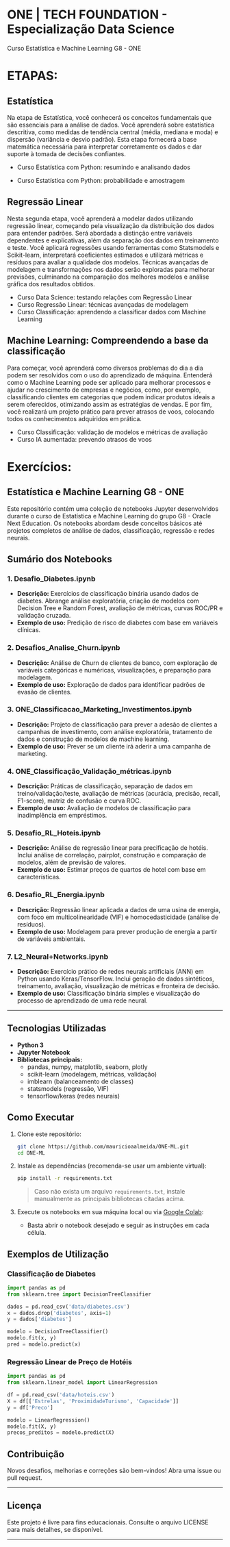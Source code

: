 # ONE | TECH FOUNDATION - Especialização Data Science
Curso Estatística e Machine Learning G8 - ONE

# ETAPAS:
## Estatística

Na etapa de Estatística, você conhecerá os conceitos fundamentais que são essenciais para a análise de dados. Você aprenderá sobre estatística descritiva, como medidas de tendência central (média, mediana e moda) e dispersão (variância e desvio padrão). Esta etapa fornecerá a base matemática necessária para interpretar corretamente os dados e dar suporte à tomada de decisões confiantes.

- Curso Estatística com Python: resumindo e analisando dados

- Curso Estatística com Python: probabilidade e amostragem

## Regressão Linear

Nesta segunda etapa, você aprenderá a modelar dados utilizando regressão linear, começando pela visualização da distribuição dos dados para entender padrões. Será abordada a distinção entre variáveis dependentes e explicativas, além da separação dos dados em treinamento e teste. Você aplicará regressões usando ferramentas como Statsmodels e Scikit-learn, interpretará coeficientes estimados e utilizará métricas e resíduos para avaliar a qualidade dos modelos. Técnicas avançadas de modelagem e transformações nos dados serão exploradas para melhorar previsões, culminando na comparação dos melhores modelos e análise gráfica dos resultados obtidos.

 - Curso Data Science: testando relações com Regressão Linear
 - Curso Regressão Linear: técnicas avançadas de modelagem
 - Curso Classificação: aprendendo a classificar dados com Machine Learning

## Machine Learning: Compreendendo a base da classificação

Para começar, você aprenderá como diversos problemas do dia a dia podem ser resolvidos com o uso do aprendizado de máquina. Entenderá como o Machine Learning pode ser aplicado para melhorar processos e ajudar no crescimento de empresas e negócios, como, por exemplo, classificando clientes em categorias que podem indicar produtos ideais a serem oferecidos, otimizando assim as estratégias de vendas. E por fim, você realizará um projeto prático para prever atrasos de voos, colocando todos os conhecimentos adquiridos em prática.

- Curso Classificação: validação de modelos e métricas de avaliação
- Curso IA aumentada: prevendo atrasos de voos


# Exercícios:

## Estatística e Machine Learning G8 - ONE

Este repositório contém uma coleção de notebooks Jupyter desenvolvidos durante o curso de Estatística e Machine Learning do grupo G8 - Oracle Next Education. Os notebooks abordam desde conceitos básicos até projetos completos de análise de dados, classificação, regressão e redes neurais.

## Sumário dos Notebooks

### 1. Desafio_Diabetes.ipynb
- **Descrição:** Exercícios de classificação binária usando dados de diabetes. Abrange análise exploratória, criação de modelos com Decision Tree e Random Forest, avaliação de métricas, curvas ROC/PR e validação cruzada.
- **Exemplo de uso:** Predição de risco de diabetes com base em variáveis clínicas.

### 2. Desafios_Analise_Churn.ipynb
- **Descrição:** Análise de Churn de clientes de banco, com exploração de variáveis categóricas e numéricas, visualizações, e preparação para modelagem.
- **Exemplo de uso:** Exploração de dados para identificar padrões de evasão de clientes.

### 3. ONE_Classificacao_Marketing_Investimentos.ipynb
- **Descrição:** Projeto de classificação para prever a adesão de clientes a campanhas de investimento, com análise exploratória, tratamento de dados e construção de modelos de machine learning.
- **Exemplo de uso:** Prever se um cliente irá aderir a uma campanha de marketing.

### 4. ONE_Classificação_Validação_métricas.ipynb
- **Descrição:** Práticas de classificação, separação de dados em treino/validação/teste, avaliação de métricas (acurácia, precisão, recall, F1-score), matriz de confusão e curva ROC.
- **Exemplo de uso:** Avaliação de modelos de classificação para inadimplência em empréstimos.

### 5. Desafio_RL_Hoteis.ipynb
- **Descrição:** Análise de regressão linear para precificação de hotéis. Inclui análise de correlação, pairplot, construção e comparação de modelos, além de previsão de valores.
- **Exemplo de uso:** Estimar preços de quartos de hotel com base em características.

### 6. Desafio_RL_Energia.ipynb
- **Descrição:** Regressão linear aplicada a dados de uma usina de energia, com foco em multicolinearidade (VIF) e homocedasticidade (análise de resíduos).
- **Exemplo de uso:** Modelagem para prever produção de energia a partir de variáveis ambientais.

### 7. L2_Neural+Networks.ipynb
- **Descrição:** Exercício prático de redes neurais artificiais (ANN) em Python usando Keras/TensorFlow. Inclui geração de dados sintéticos, treinamento, avaliação, visualização de métricas e fronteira de decisão.
- **Exemplo de uso:** Classificação binária simples e visualização do processo de aprendizado de uma rede neural.

---

## Tecnologias Utilizadas

- **Python 3**
- **Jupyter Notebook**
- **Bibliotecas principais:**
  - pandas, numpy, matplotlib, seaborn, plotly
  - scikit-learn (modelagem, métricas, validação)
  - imblearn (balanceamento de classes)
  - statsmodels (regressão, VIF)
  - tensorflow/keras (redes neurais)

## Como Executar

1. Clone este repositório:
   ```bash
   git clone https://github.com/mauricioaalmeida/ONE-ML.git
   cd ONE-ML
   ```

2. Instale as dependências (recomenda-se usar um ambiente virtual):
   ```bash
   pip install -r requirements.txt
   ```
   > Caso não exista um arquivo `requirements.txt`, instale manualmente as principais bibliotecas citadas acima.

3. Execute os notebooks em sua máquina local ou via [Google Colab](https://colab.research.google.com/):
   - Basta abrir o notebook desejado e seguir as instruções em cada célula.

## Exemplos de Utilização

### Classificação de Diabetes
```python
import pandas as pd
from sklearn.tree import DecisionTreeClassifier

dados = pd.read_csv('data/diabetes.csv')
x = dados.drop('diabetes', axis=1)
y = dados['diabetes']

modelo = DecisionTreeClassifier()
modelo.fit(x, y)
pred = modelo.predict(x)
```

### Regressão Linear de Preço de Hotéis
```python
import pandas as pd
from sklearn.linear_model import LinearRegression

df = pd.read_csv('data/hoteis.csv')
X = df[['Estrelas', 'ProximidadeTurismo', 'Capacidade']]
y = df['Preco']

modelo = LinearRegression()
modelo.fit(X, y)
precos_preditos = modelo.predict(X)
```

## Contribuição

Novos desafios, melhorias e correções são bem-vindos! Abra uma issue ou pull request.

---

## Licença

Este projeto é livre para fins educacionais. Consulte o arquivo LICENSE para mais detalhes, se disponível.

---
